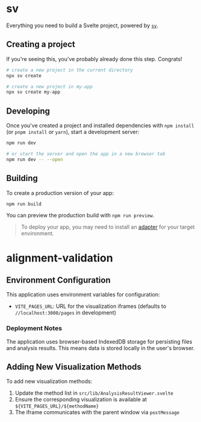 # sv

Everything you need to build a Svelte project, powered by [`sv`](https://github.com/sveltejs/cli).

## Creating a project

If you're seeing this, you've probably already done this step. Congrats!

```bash
# create a new project in the current directory
npx sv create

# create a new project in my-app
npx sv create my-app
```

## Developing

Once you've created a project and installed dependencies with `npm install` (or `pnpm install` or `yarn`), start a development server:

```bash
npm run dev

# or start the server and open the app in a new browser tab
npm run dev -- --open
```

## Building

To create a production version of your app:

```bash
npm run build
```

You can preview the production build with `npm run preview`.

> To deploy your app, you may need to install an [adapter](https://svelte.dev/docs/kit/adapters) for your target environment.
# alignment-validation

## Environment Configuration

This application uses environment variables for configuration:

- `VITE_PAGES_URL`: URL for the visualization iframes (defaults to `//localhost:3000/pages` in development)

### Deployment Notes

The application uses browser-based IndexedDB storage for persisting files and analysis results.
This means data is stored locally in the user's browser.

## Adding New Visualization Methods

To add new visualization methods:

1. Update the method list in `src/lib/AnalysisResultViewer.svelte`
2. Ensure the corresponding visualization is available at `${VITE_PAGES_URL}/${methodName}`
3. The iframe communicates with the parent window via `postMessage`
